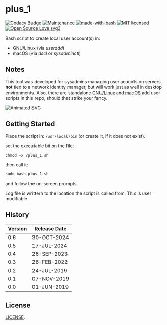 # plus_1

[![Codacy Badge](https://api.codacy.com/project/badge/Grade/d9aaccd5c21741989e69e273117f1d45)](https://www.codacy.com/app/marshki/plus_1?utm_source=github.com&amp;utm_medium=referral&amp;utm_content=marshki/plus_1&amp;utm_campaign=Badge_Grade)
[![Maintenance](https://img.shields.io/badge/Maintained%3F-yes-green.svg)](https://GitHub.com/Naereen/StrapDown.js/graphs/commit-activity)
[![made-with-bash](https://img.shields.io/badge/Made%20with-Bash-1f425f.svg)](https://www.gnu.org/software/bash/)
[![MIT licensed](https://img.shields.io/badge/license-MIT-blue.svg)](https://raw.githubusercontent.com/hyperium/hyper/master/LICENSE)
[![Open Source Love svg3](https://badges.frapsoft.com/os/v3/open-source.svg?v=103)](https://github.com/ellerbrock/open-source-badges/)

Bash script to create local user account(s) in:

* GNU/Linux (via *useradd*)
* macOS (via *dscl* or *sysadminctl*)

## Notes

This tool was developed for sysadmins managing user acounts on servers
**not** tied to a network identity manager,
but will work just as well in desktop environments.
Also, there are standalone [GNU/Linux](https://github.com/marshki/plus_1/blob/master/functions/GNU_Linux/linux_add.sh)
and [macOS](https://github.com/marshki/plus_1/blob/master/functions/macOS/macOS_add.sh) add user scripts in this repo,
should that strike your fancy.

![Animated SVG](https://rawcdn.githack.com/marshki/plus_1/ff78ecf29c570dd9e8e65c828491b68914d681fe/docs/svg_plus_1.svg)

## Getting Started

Place the script in: `/usr/local/bin` (or create it, if it does not exist).

set the executable bit on the file:

`chmod +x /plus_1.sh`

then call it:

`sudo bash plus_1.sh`

and follow the on-screen prompts.

Log file is writtern to the location the script is called from. This is user modifiable.
 
## History

|Version  |Release Date  |
|---      |---           |
| 0.6     | 30-OCT-2024  |
| 0.5     | 17-JUL-2024  |
| 0.4     | 26-SEP-2023  |
| 0.3     | 26-FEB-2022  |
| 0.2     | 24-JUL-2019  |
| 0.1     | 07-NOV-2019  |
| 0.0     | 01-JUN-2019  |

## License
[LICENSE](https://github.com/marshki/plus_1/blob/master/LICENSE).
